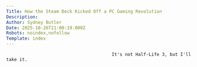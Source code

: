 ```yaml
---
Title: How the Steam Deck Kicked Off a PC Gaming Revolution
Description: 
Author: Sydney Butler
Date: 2025-10-26T21:00:19.000Z
Robots: noindex,nofollow
Template: index
---
```


                                            It's not Half-Life 3, but I'll take it.
                                        